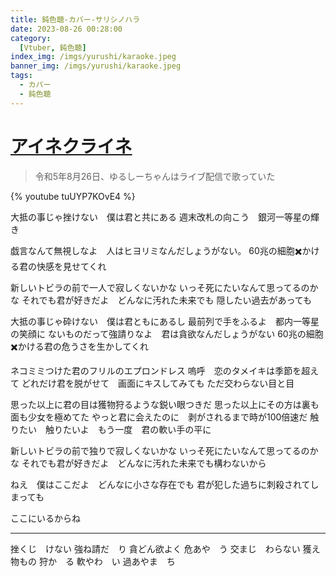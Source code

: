 ```yaml
---
title: 鈍色聴-カバー-サリシノハラ
date: 2023-08-26 00:28:00
category:
  [Vtuber, 鈍色聴]
index_img: /imgs/yurushi/karaoke.jpeg
banner_img: /imgs/yurushi/karaoke.jpeg
tags:
  - カバー
  - 鈍色聴
---
```


<script src='/js/diy/resize-ifram.js'></script>

# [アイネクライネ](https://www.youtube.com/watch?v=fAbO6CV7Qko&t=0s)

> 令和5年8月26日、ゆるしーちゃんはライブ配信で歌っていた

{% youtube tuUYP7KOvE4 %}

大抵の事じゃ挫けない　僕は君と共にある
週末改札の向こう　銀河一等星の輝き

戯言なんて無視しなよ　人はヒヨリミなんだしょうがない。
60兆の細胞✖️<ruby>かける</ruby>君の快感を見せてくれ

新しいトビラの前で一人で寂しくないかな
いっそ死にたいなんて思ってるのかな
それでも君が好きだよ　どんなに汚れた未来でも
隠したい過去があっても

大抵の事じゃ砕けない　僕は君ともにあるし
最前列で手をふるよ　都内一等星の笑顔に
ないものだって強請りなよ　君は貪欲なんだしょうがない
60兆の細胞✖️<ruby>かける</ruby>君の危うさを生かしてくれ

ネコミミつけた君のフリルのエプロンドレス
嗚呼　恋のタメイキは季節を超えて
どれだけ君を脱がせて　画面にキスしてみても
ただ交わらない目と目

思った以上に君の目は獲物狩るような鋭い眼つきだ
思った以上にその方は裏も面も少女を極めてた
やっと君に会えたのに　剥がされるまで時が100倍速だ
触りたい　触りたいよ　もう一度　君の軟い手の平に

新しいトビラの前で独りで寂しくないかな
いっそ死にたいなんて思ってるのかな
それでも君が好きだよ　どんなに汚れた未来でも構わないから

ねえ　僕はここだよ　どんなに小さな存在でも
君が犯した過ちに刺殺されてしまっても

ここにいるからね

- - -

挫くじ　けない
強ね請だ　り
貪どん欲よく
危あや　う
交まじ　わらない
獲え物もの
狩か　る
軟やわ　い
過あやま　ち
